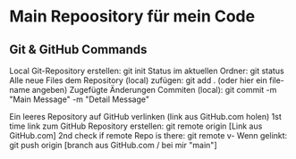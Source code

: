 # Main Repoository für mein Code

## Git & GitHub Commands

Local Git-Repository erstellen: git init
Status im aktuellen Ordner: git status
Alle neue Files dem Repository (local) zufügen: git add . (oder hier ein file-name angeben)
Zugefügte Änderungen Commiten (local): git commit -m "Main Message" -m "Detail Message"

Ein leeres Repository auf GitHub verlinken (link aus GitHub.com holen)
1st time link zum GitHub Repository erstellen: git remote origin [Link aus GitHub.com]
2nd check if remote Repo is there: git remote v-
Wenn gelinkt: git push origin [branch aus GitHub.com / bei mir "main"]